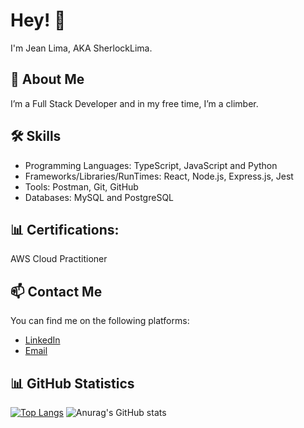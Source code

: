# Hey! 👋

I'm Jean Lima, AKA SherlockLima.

## 🚀 About Me
I’m a Full Stack Developer and in my free time, I’m a climber.

## 🛠️ Skills
- Programming Languages: TypeScript, JavaScript and Python
- Frameworks/Libraries/RunTimes: React, Node.js, Express.js, Jest
- Tools: Postman, Git, GitHub
- Databases: MySQL and PostgreSQL

## 📊 Certifications:
 AWS Cloud Practitioner
 <div data-iframe-width="150" data-iframe-height="270" data-share-badge-id="15674070-03ec-44c5-b087-206f2c168899" data-share-badge-host="https://www.credly.com"></div><script type="text/javascript" async src="//cdn.credly.com/assets/utilities/embed.js"></script>

## 📫 Contact Me
You can find me on the following platforms:

- [LinkedIn](https://www.linkedin.com/in/cb-jean-lima/)
- [Email](contato@jeanlima.tech)

## 📊 GitHub Statistics
[![Top Langs](https://github-readme-stats.vercel.app/api/top-langs/?username=SherlockLima)](https://github.com/anuraghazra/github-readme-stats&theme=tokyonight)
![Anurag's GitHub stats](https://github-readme-stats.vercel.app/api?username=SherlockLima&show_icons=true&theme=tokyonight)




<div data-iframe-width="150" data-iframe-height="270" data-share-badge-id="15674070-03ec-44c5-b087-206f2c168899" data-share-badge-host="https://www.credly.com"></div><script type="text/javascript" async src="//cdn.credly.com/assets/utilities/embed.js"></script>
